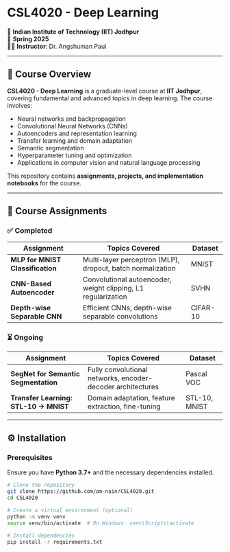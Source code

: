 # **CSL4020 - Deep Learning**
📍 **Indian Institute of Technology (IIT) Jodhpur**  
📆 **Spring 2025**  
👨‍🏫 **Instructor**: Dr. Angshuman Paul

---

## **📌 Course Overview**
**CSL4020 - Deep Learning** is a graduate-level course at **IIT Jodhpur**, covering fundamental and advanced topics in deep learning. The course involves:
- Neural networks and backpropagation
- Convolutional Neural Networks (CNNs)
- Autoencoders and representation learning
- Transfer learning and domain adaptation
- Semantic segmentation
- Hyperparameter tuning and optimization
- Applications in computer vision and natural language processing

This repository contains **assignments, projects, and implementation notebooks** for the course.

---

## **📂 Course Assignments**
### ✅ **Completed**
| **Assignment**  | **Topics Covered** | **Dataset** |
|---------------|-------------------|------------|
| **MLP for MNIST Classification** | Multi-layer perceptron (MLP), dropout, batch normalization | MNIST |
| **CNN-Based Autoencoder** | Convolutional autoencoder, weight clipping, L1 regularization | SVHN |
| **Depth-wise Separable CNN** | Efficient CNNs, depth-wise separable convolutions | CIFAR-10 |

### ⏳ **Ongoing**
| **Assignment**  | **Topics Covered** | **Dataset** |
|---------------|-------------------|------------|
| **SegNet for Semantic Segmentation** | Fully convolutional networks, encoder-decoder architectures | Pascal VOC |
| **Transfer Learning: STL-10 → MNIST** | Domain adaptation, feature extraction, fine-tuning | STL-10, MNIST |

---

## **⚙️ Installation**
### **Prerequisites**
Ensure you have **Python 3.7+** and the necessary dependencies installed.

```bash
# Clone the repository
git clone https://github.com/om-nain/CSL4020.git
cd CSL4020

# Create a virtual environment (optional)
python -m venv venv
source venv/bin/activate  # On Windows: venv\Scripts\activate

# Install dependencies
pip install -r requirements.txt

